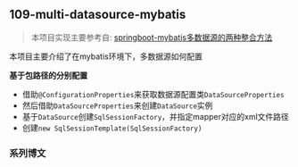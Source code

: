 ## 109-multi-datasource-mybatis

> 本项目实现主要参考自: [springboot-mybatis多数据源的两种整合方法](https://blog.csdn.net/tuesdayma/article/details/81081666)

本项目主要介绍了在mybatis环境下，多数据源如何配置

**基于包路径的分别配置**

- 借助`@ConfigurationProperties`来获取数据源配置类`DataSourceProperties`
- 然后借助`DataSourceProperties`来创建`DataSource`实例
- 基于`DataSource`创建`SqlSessionFactory`，并指定mapper对应的xml文件路径
- 创建`new SqlSessionTemplate(SqlSessionFactory)`

### 系列博文

